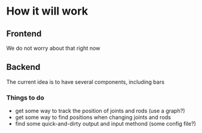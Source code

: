 # How it will work

## Frontend

We do not worry about that right now

## Backend

The current idea is to have several components, including bars

### Things to do
- get some way to track the position of joints and rods (use a graph?)
- get some way to find positions when changing joints and rods
- find some quick-and-dirty output and input methond (some config file?)